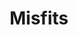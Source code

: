 ---
ee_id: '4256'
site: '1'
type: '2'
url: 2015-006-misfits
title: Misfits
year: '2015'
display_year: '2015'
medium: Foam pool noodles, garter belt, ear warmer, leggings,  socks, RCA 5CD changer
  stereo, Avenged Sevenfold "Hail to the King" Compact Disc
dims: 140 cm x variable width x variable depth
pitch:
ps:
live_url:
related:
youtube:
related_code:
imgs: misfits-2015-006-detail-database-JH.jpg,misfits-2015-006-full-database-JH.jpg
subheading:
download:
add_credit:
commission:
layout: things-i-made
---